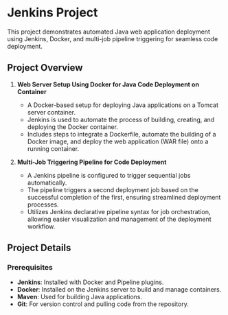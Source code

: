 # Jenkins Project

This project demonstrates automated Java web application deployment using Jenkins, Docker, and multi-job pipeline triggering for seamless code deployment.

## Project Overview

1. **Web Server Setup Using Docker for Java Code Deployment on Container**
   - A Docker-based setup for deploying Java applications on a Tomcat server container.
   - Jenkins is used to automate the process of building, creating, and deploying the Docker container.
   - Includes steps to integrate a Dockerfile, automate the building of a Docker image, and deploy the web application (WAR file) onto a running container.

2. **Multi-Job Triggering Pipeline for Code Deployment**
   - A Jenkins pipeline is configured to trigger sequential jobs automatically.
   - The pipeline triggers a second deployment job based on the successful completion of the first, ensuring streamlined deployment processes.
   - Utilizes Jenkins declarative pipeline syntax for job orchestration, allowing easier visualization and management of the deployment workflow.

## Project Details

### Prerequisites
- **Jenkins**: Installed with Docker and Pipeline plugins.
- **Docker**: Installed on the Jenkins server to build and manage containers.
- **Maven**: Used for building Java applications.
- **Git**: For version control and pulling code from the repository.
